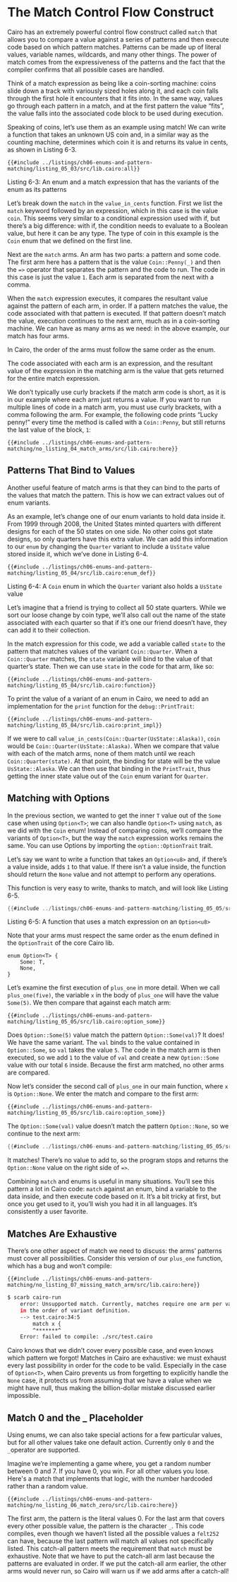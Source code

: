 # The Match Control Flow Construct

<!-- TODO : update mention of chapter 18 (on patterns and matching chapter) in paragraph below -->

Cairo has an extremely powerful control flow construct called `match` that allows you to compare a value against a series of patterns and then execute code based on which pattern matches. Patterns can be made up of literal values, variable names, wildcards, and many other things. The power of match comes from the expressiveness of the patterns and the fact that the compiler confirms that all possible cases are handled.

Think of a match expression as being like a coin-sorting machine: coins slide down a track with variously sized holes along it, and each coin falls through the first hole it encounters that it fits into. In the same way, values go through each pattern in a match, and at the first pattern the value “fits”, the value falls into the associated code block to be used during execution.

Speaking of coins, let’s use them as an example using match! We can write a function that takes an unknown US coin and, in a similar way as the counting machine, determines which coin it is and returns its value in cents, as shown in Listing 6-3.

```rust,noplayground
{{#include ../listings/ch06-enums-and-pattern-matching/listing_05_03/src/lib.cairo:all}}
```

Listing 6-3: An enum and a match expression that has the variants of the enum as its patterns

Let’s break down the `match` in the `value_in_cents` function. First we list the `match` keyword followed by an expression, which in this case is the value `coin`. This seems very similar to a conditional expression used with if, but there’s a big difference: with if, the condition needs to evaluate to a Boolean value, but here it can be any type. The type of coin in this example is the `Coin` enum that we defined on the first line.

Next are the `match` arms. An arm has two parts: a pattern and some code. The first arm here has a pattern that is the value `Coin::Penny(_)` and then the `=>` operator that separates the pattern and the code to run. The code in this case is just the value `1`. Each arm is separated from the next with a comma.

When the `match` expression executes, it compares the resultant value against the pattern of each arm, in order. If a pattern matches the value, the code associated with that pattern is executed. If that pattern doesn’t match the value, execution continues to the next arm, much as in a coin-sorting machine. We can have as many arms as we need: in the above example, our match has four arms.

In Cairo, the order of the arms must follow the same order as the enum.

The code associated with each arm is an expression, and the resultant value of the expression in the matching arm is the value that gets returned for the entire match expression.

We don’t typically use curly brackets if the match arm code is short, as it is in our example where each arm just returns a value. If you want to run multiple lines of code in a match arm, you must use curly brackets, with a comma following the arm. For example, the following code prints “Lucky penny!” every time the method is called with a `Coin::Penny`, but still returns the last value of the block, `1`:

```rust,noplayground
{{#include ../listings/ch06-enums-and-pattern-matching/no_listing_04_match_arms/src/lib.cairo:here}}
```

## Patterns That Bind to Values

Another useful feature of match arms is that they can bind to the parts of the values that match the pattern. This is how we can extract values out of enum variants.

As an example, let’s change one of our enum variants to hold data inside it. From 1999 through 2008, the United States minted quarters with different designs for each of the 50 states on one side. No other coins got state designs, so only quarters have this extra value. We can add this information to our `enum` by changing the `Quarter` variant to include a `UsState` value stored inside it, which we’ve done in Listing 6-4.

```rust,noplayground
{{#include ../listings/ch06-enums-and-pattern-matching/listing_05_04/src/lib.cairo:enum_def}}
```

Listing 6-4: A `Coin` enum in which the `Quarter` variant also holds a `UsState` value

Let’s imagine that a friend is trying to collect all 50 state quarters. While we sort our loose change by coin type, we’ll also call out the name of the state associated with each quarter so that if it’s one our friend doesn’t have, they can add it to their collection.

In the match expression for this code, we add a variable called `state` to the pattern that matches values of the variant `Coin::Quarter`. When a `Coin::Quarter` matches, the `state` variable will bind to the value of that quarter’s state. Then we can use `state` in the code for that arm, like so:

```rust,noplayground
{{#include ../listings/ch06-enums-and-pattern-matching/listing_05_04/src/lib.cairo:function}}
```

To print the value of a variant of an enum in Cairo, we need to add an implementation for the `print` function for the `debug::PrintTrait`:

```rust,noplayground
{{#include ../listings/ch06-enums-and-pattern-matching/listing_05_04/src/lib.cairo:print_impl}}
```

If we were to call `value_in_cents(Coin::Quarter(UsState::Alaska))`, `coin` would be `Coin::Quarter(UsState::Alaska)`. When we compare that value with each of the match arms, none of them match until we reach `Coin::Quarter(state)`. At that point, the binding for state will be the value `UsState::Alaska`. We can then use that binding in the `PrintTrait`, thus getting the inner state value out of the `Coin` enum variant for `Quarter`.

## Matching with Options

In the previous section, we wanted to get the inner `T` value out of the `Some` case when using `Option<T>`; we can also handle `Option<T>` using `match`, as we did with the `Coin` enum! Instead of comparing coins, we’ll compare the variants of `Option<T>`, but the way the `match` expression works remains the same. You can use Options by importing the `option::OptionTrait` trait.

Let’s say we want to write a function that takes an `Option<u8>` and, if there’s a value inside, adds `1` to that value. If there isn’t a value inside, the function should return the `None` value and not attempt to perform any operations.

This function is very easy to write, thanks to match, and will look like Listing 6-5.

```rust
{{#include ../listings/ch06-enums-and-pattern-matching/listing_05_05/src/lib.cairo:all}}
```

<span class="caption">Listing 6-5: A function that uses a match
expression on an `Option<u8>`</span>

Note that your arms must respect the same order as the enum defined in the `OptionTrait` of the core Cairo lib.

```rust,noplayground
enum Option<T> {
    Some: T,
    None,
}
```

Let’s examine the first execution of `plus_one` in more detail. When we call `plus_one(five)`, the variable `x` in the body of `plus_one` will have the value `Some(5)`. We then compare that against each match arm:

```rust,noplayground
{{#include ../listings/ch06-enums-and-pattern-matching/listing_05_05/src/lib.cairo:option_some}}
```

Does `Option::Some(5)` value match the pattern `Option::Some(val)`? It does! We have the same variant. The `val` binds to the value contained in `Option::Some`, so `val` takes the value `5`. The code in the match arm is then executed, so we add `1` to the value of `val` and create a new `Option::Some` value with our total `6` inside. Because the first arm matched, no other arms are compared.

Now let’s consider the second call of `plus_one` in our main function, where `x` is `Option::None`. We enter the match and compare to the first arm:

```rust,noplayground
{{#include ../listings/ch06-enums-and-pattern-matching/listing_05_05/src/lib.cairo:option_some}}
```

The `Option::Some(val)` value doesn’t match the pattern `Option::None`, so we continue to the next arm:

```rust
{{#include ../listings/ch06-enums-and-pattern-matching/listing_05_05/src/lib.cairo:option_none}}
```

It matches! There’s no value to add to, so the program stops and returns the `Option::None` value on the right side of `=>`.

Combining `match` and enums is useful in many situations. You’ll see this pattern a lot in Cairo code: `match` against an enum, bind a variable to the data inside, and then execute code based on it. It’s a bit tricky at first, but once you get used to it, you’ll wish you had it in all languages. It’s consistently a user favorite.

## Matches Are Exhaustive

There’s one other aspect of match we need to discuss: the arms’ patterns must cover all possibilities. Consider this version of our `plus_one` function, which has a bug and won’t compile:

```rust,noplayground
{{#include ../listings/ch06-enums-and-pattern-matching/no_listing_07_missing_match_arm/src/lib.cairo:here}}
```

```bash
$ scarb cairo-run
    error: Unsupported match. Currently, matches require one arm per variant,
    in the order of variant definition.
    --> test.cairo:34:5
        match x {
        ^*******^
    Error: failed to compile: ./src/test.cairo
```

Cairo knows that we didn’t cover every possible case, and even knows which pattern we forgot! Matches in Cairo are exhaustive: we must exhaust every last possibility in order for the code to be valid. Especially in the case of `Option<T>`, when Cairo prevents us from forgetting to explicitly handle the `None` case, it protects us from assuming that we have a value when we might have null, thus making the billion-dollar mistake discussed earlier impossible.

## Match 0 and the \_ Placeholder

Using enums, we can also take special actions for a few particular values, but for all other values take one default action. Currently only `0` and the `_`operator are supported.

Imagine we’re implementing a game where, you get a random number between 0 and 7. If you have 0, you win. For all other values you lose. Here's a match that implements that logic, with the number hardcoded rather than a random value.

```rust,noplayground
{{#include ../listings/ch06-enums-and-pattern-matching/no_listing_06_match_zero/src/lib.cairo:here}}
```

The first arm, the pattern is the literal values 0. For the last arm that covers every other possible value, the pattern is the character `_`. This code compiles, even though we haven’t listed all the possible values a `felt252` can have, because the last pattern will match all values not specifically listed. This catch-all pattern meets the requirement that `match` must be exhaustive. Note that we have to put the catch-all arm last because the patterns are evaluated in order. If we put the catch-all arm earlier, the other arms would never run, so Cairo will warn us if we add arms after a catch-all!

<!-- TODO : might need to link the end of this chapter to patterns and matching chapter -->
